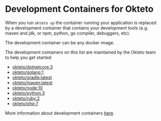 # Development Containers for Okteto

When you run `okteto up` the container running your application is replaced by a development container that contains your development tools (e.g. maven and jdk, or npm, python, go compiler, debuggers, etc). 

The development container can be any docker image. 

The development containers on this list are maintained by the Okteto team to help you get started:

- [okteto/dotnetcore:3](dotnetcore/Dockerfile)
- [okteto/golang:1](golang/Dockerfile)
- [okteto/gradle:latest](gradle/Dockerfile)
- [okteto/maven:latest](maven/Dockerfile)
- [okteto/node:10](node/Dockerfile)
- [okteto/python:3](python/Dockerfile)
- [okteto/ruby:2](ruby/Dockerfile)
- [okteto/php:7](php/Dockerfile)

More information about development containers [here](https://okteto.com/docs/reference/development-environment/index.html).